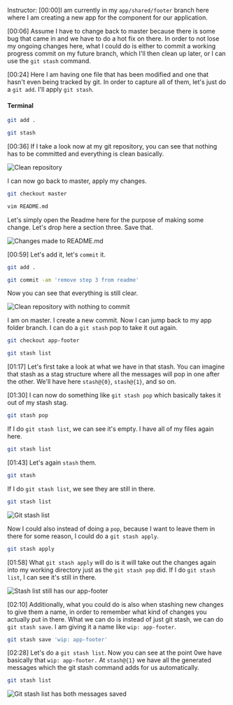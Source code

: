 Instructor: [00:00]I am currently in my `app/shared/footer` branch here where I am creating a new app for the component for our application.

[00:06] Assume I have to change back to master because there is some bug that came in and we have to do a hot fix on there. In order to not lose my ongoing changes here, what I could do is either to commit a working progress commit on my future branch, which I'll then clean up later, or I can use the `git stash` command.

[00:24] Here I am having one file that has been modified and one that hasn't even being tracked by git. In order to capture all of them, let's just do a `git add`. I'll apply `git stash`.

#### Terminal 
```bash
git add .

git stash
```

[00:36] If I take a look now at my git repository, you can see that nothing has to be committed and everything is clean basically.

![Clean repository](https://res.cloudinary.com/dg3gyk0gu/image/upload/v1550270884/transcript-images/temporarily-store-some-work-in-progress-because-i-have-to-jump-to-another-branch-clean-repository.jpg)
 
I can now go back to master, apply my changes.

```bash
git checkout master

vim README.md
```

Let's simply open the Readme here for the purpose of making some change. Let's drop here a section three. Save that.

![Changes made to README.md](https://res.cloudinary.com/dg3gyk0gu/image/upload/v1550270535/transcript-images/temporarily-store-some-work-in-progress-because-i-have-to-jump-to-another-branch-changes-made-to-readme.jpg)

[00:59] Let's add it, let's `commit` it.

```bash
git add .

git commit -am 'remove step 3 from readme'
```

Now you can see that everything is still clear.

![Clean repository with nothing to commit](https://res.cloudinary.com/dg3gyk0gu/image/upload/v1550270578/transcript-images/temporarily-store-some-work-in-progress-because-i-have-to-jump-to-another-branch-clean-repository-pt2.jpg)

I am on master. I create a new commit. Now I can jump back to my app folder branch. I can do a `git stash` pop to take it out again.

```bash
git checkout app-footer

git stash list
```

[01:17] Let's first take a look at what we have in that stash. You can imagine that stash as a stag structure where all the messages will pop in one after the other. We'll have here `stash@{0}`, `stash@{1}`, and so on.

[01:30] I can now do something like `git stash pop` which basically takes it out of my stash stag.

```bash
git stash pop
```

If I do `git stash list`, we can see it's empty. I have all of my files again here.

```bash
git stash list
```

[01:43] Let's again `stash` them.

```bash
git stash
```

If I do `git stash list`, we see they are still in there.

```bash
git stash list
```

![Git stash list](https://res.cloudinary.com/dg3gyk0gu/image/upload/v1550270535/transcript-images/temporarily-store-some-work-in-progress-because-i-have-to-jump-to-another-branch-git-stash-list.jpg)

Now I could also instead of doing a `pop`, because I want to leave them in there for some reason, I could do a `git stash apply`.

```bash
git stash apply
```

[01:58] What `git stash apply` will do is it will take out the changes again into my working directory just as the `git stash pop` did. If I do `git stash list`, I can see it's still in there.

![Stash list still has our app-footer](https://res.cloudinary.com/dg3gyk0gu/image/upload/v1550270578/transcript-images/temporarily-store-some-work-in-progress-because-i-have-to-jump-to-another-branch-stash-list.jpg)

[02:10] Additionally, what you could do is also when stashing new changes to give them a name, in order to remember what kind of changes you actually put in there. What we can do is instead of just git stash, we can do `git stash save`. I am giving it a name like `wip: app-footer`.

```bash
git stash save 'wip: app-footer'
```

[02:28] Let's do a `git stash list`. Now you can see at the point 0we have basically that `wip: app-footer.` At `stash@{1}` we have all the generated messages which the git stash command adds for us automatically.

```bash
git stash list
```

![Git stash list has both messages saved](https://res.cloudinary.com/dg3gyk0gu/image/upload/v1550270533/transcript-images/temporarily-store-some-work-in-progress-because-i-have-to-jump-to-another-branch-2-git-stash.jpg)
